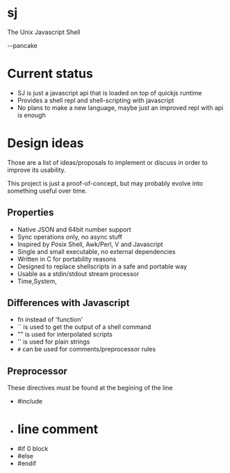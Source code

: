 # sj

The Unix Javascript Shell

--pancake

# Current status

* SJ is just a javascript api that is loaded on top of quickjs runtime
* Provides a shell repl and shell-scripting with javascript
* No plans to make a new language, maybe just an improved repl with api is enough

# Design ideas

Those are a list of ideas/proposals to implement or discuss in order to improve its usability.

This project is just a proof-of-concept, but may probably evolve into something useful over time.

## Properties

* Native JSON and 64bit number support
* Sync operations only, no async stuff
* Inspired by Posix Shell, Awk/Perl, V and Javascript
* Single and small executable, no external dependencies
* Written in C for portability reasons
* Designed to replace shellscripts in a safe and portable way
* Usable as a stdin/stdout stream processor
* Time,System,

## Differences with Javascript

* fn instead of 'function'
* `` is used to get the output of a shell command
* "" is used for interpolated scripts
* '' is used for plain strings
* `#` can be used for comments/preprocessor rules

## Preprocessor

These directives must be found at the begining of the line

* #include 
* # line comment
* #if 0 block 
* #else
* #endif

